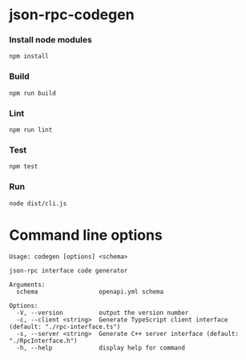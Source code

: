 # json-rpc-codegen

### Install node modules

```
npm install
```

### Build
```
npm run build
```

### Lint
```
npm run lint
```

### Test
```
npm test
```

### Run
```
node dist/cli.js
```

# Command line options
```
Usage: codegen [options] <schema>

json-rpc interface code generator

Arguments:
  schema                 openapi.yml schema

Options:
  -V, --version          output the version number
  -c, --client <string>  Generate TypeScript client interface (default: "./rpc-interface.ts")
  -s, --server <string>  Generate C++ server interface (default: "./RpcInterface.h")
  -h, --help             display help for command
  ```